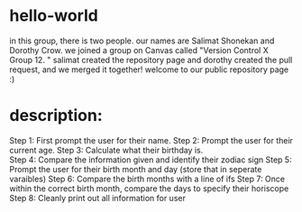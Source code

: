 # hello-world
in this group, there is two people. our names are Salimat Shonekan and Dorothy Crow. we joined a group on Canvas called "Version Control X Group 12. " salimat created the repository page and dorothy created the pull request, and we merged it together! welcome to our public repository page :)

# description:

Step 1: First prompt the user for their name.
Step 2: Prompt the user for their current age.
    Step 3: Calculate what their birthday is.     
    Step 4: Compare the information given and identify their zodiac sign
Step 5: Prompt the user for their birth month and day (store that in seperate varaibles)
    Step 6: Compare the birth months with a line of ifs
    Step 7: Once within the correct birth month, compare the days to specify their horiscope
Step 8: Cleanly print out all information for user
